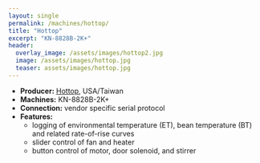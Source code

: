 ```yaml
---
layout: single
permalink: /machines/hottop/
title: "Hottop"
excerpt: "KN-8828B-2K+"
header:
  overlay_image: /assets/images/hottop2.jpg
  image: /assets/images/hottop.jpg
  teaser: assets/images/hottop.jpg
---
```


* __Producer:__ [Hottop](https://www.hottopusa.com), USA/Taiwan
* __Machines:__ KN-8828B-2K+
* __Connection:__ vendor specific serial protocol
* __Features:__ 
  - logging of environmental temperature (ET), bean temperature (BT) and related rate-of-rise curves
  - slider control of fan and heater
  - button control of motor, door solenoid, and stirrer 